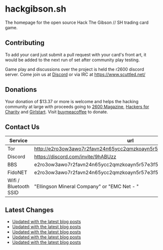 # hackgibson.sh
The homepage for the open source Hack The Gibson // SH trading card game.


## Contributing

To add your card just submit a pull request with your card's front art, it would be added to the next run of set after community play testing.

Game play and discussions over the project is held the r2600 discord server. Come join us at [Discord](https://discord.com/invite/9hABUzz) or via IRC at https://www.scuttled.net/


## Donations

Your donation of $13.37 or more is welcome and helps the hacking community at large with proceeds going to [2600 Magazine](https://2600.com/), [Hackers for Charity](https://hackersforcharity.org) and [Girlstart](https://girlstart.org).  Visit [buymeacoffee](https://www.buymeacoffee.com/hackgibson.sh) to donate.


## Contact Us

Service | url
-|-
Tor | http://e2ro3ow3awo7r2favn24n65ycc2qmzkoayn5r57e3f56nvjwdcgg32ad.onion
Discord | https://discord.com/invite/9hABUzz
BBS | e2ro3ow3awo7r2favn24n65ycc2qmzkoayn5r57e3f56nvjwdcgg32ad.onion:23
FidoNET | e2ro3ow3awo7r2favn24n65ycc2qmzkoayn5r57e3f56nvjwdcgg32ad.onion:24554
Wifi / Bluetooth SSID | "Ellingson Mineral Company" or "EMC Net - <fidonet address>"

## Latest Changes
<!-- BLOG-POST-LIST:START -->
- [Updated with the latest blog posts](https://github.com/DFW2600/hackgibson.sh/commit/d676b668f1aaa7e1631816203ee73de530968163)
- [Updated with the latest blog posts](https://github.com/DFW2600/hackgibson.sh/commit/ef61a94c31a35dd510ffcb0ccf5b3865a37a0046)
- [Updated with the latest blog posts](https://github.com/DFW2600/hackgibson.sh/commit/0696b28e1f664c0e9e9d5c12089a0dc400ff4c43)
- [Updated with the latest blog posts](https://github.com/DFW2600/hackgibson.sh/commit/54627f8c6206a6e511d30f6827f450d8edfcffff)
- [Updated with the latest blog posts](https://github.com/DFW2600/hackgibson.sh/commit/156929a246ce00b032a675cbf7d4fb41af9938e2)
<!-- BLOG-POST-LIST:END -->
